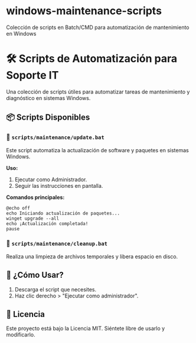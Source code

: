 # windows-maintenance-scripts
Colección de scripts en Batch/CMD para automatización de mantenimiento en Windows

# 🛠️ Scripts de Automatización para Soporte IT

Una colección de scripts útiles para automatizar tareas de mantenimiento y diagnóstico en sistemas Windows.

## 📦 Scripts Disponibles

### 🔄 `scripts/maintenance/update.bat`
Este script automatiza la actualización de software y paquetes en sistemas Windows.

**Uso:**
1. Ejecutar como Administrador.
2. Seguir las instrucciones en pantalla.

**Comandos principales:**
```batch
@echo off
echo Iniciando actualización de paquetes...
winget upgrade --all
echo ¡Actualización completada!
pause
```

### 🧹 `scripts/maintenance/cleanup.bat`
Realiza una limpieza de archivos temporales y libera espacio en disco.

## 🚀 ¿Cómo Usar?
1. Descarga el script que necesites.
2. Haz clic derecho > "Ejecutar como administrador".

## 📝 Licencia
Este proyecto está bajo la Licencia MIT. Siéntete libre de usarlo y modificarlo.
